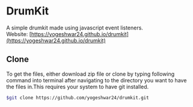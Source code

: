# DrumKit
A simple drumkit made using javascript event listeners.  
Website: [https://yogeshwar24.github.io/drumkit](https://yogeshwar24.github.io/drumkit)  

## Clone  
To get the files, either download zip file or clone by typing following command into terminal after navigating to the directory you want to have the files in.This requires your system to have git installed.  
```bash
$git clone https://github.com/yogeshwar24/drumkit.git
```
